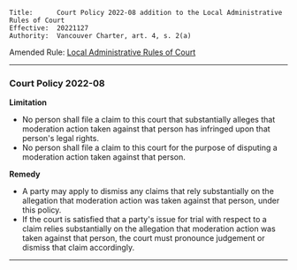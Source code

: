 	Title: 		Court Policy 2022-08 addition to the Local Administrative Rules of Court
	Effective: 	20221127
	Authority: 	Vancouver Charter, art. 4, s. 2(a)

Amended Rule: [Local Administrative Rules of Court](https://github.com/koala4lif/Vancouver-Municipal-Court/edit/main/Rules%20of%20Procedure/Local%20Administrative%20Rules%20of%20Court.md)

---

### Court Policy 2022-08

**Limitation** <br>
- No person shall file a claim to this court that substantially alleges that moderation action taken against that person has infringed upon that person's legal rights. 
- No person shall file a claim to this court for the purpose of disputing a moderation action taken against that person. 

**Remedy** <br>
- A party may apply to dismiss any claims that rely substantially on the allegation that moderation action was taken against that person, under this policy. 
- If the court is satisfied that a party's issue for trial with respect to a claim relies substantially on the allegation that moderation action was taken against that person, the court must pronounce judgement or dismiss that claim accordingly.

---

